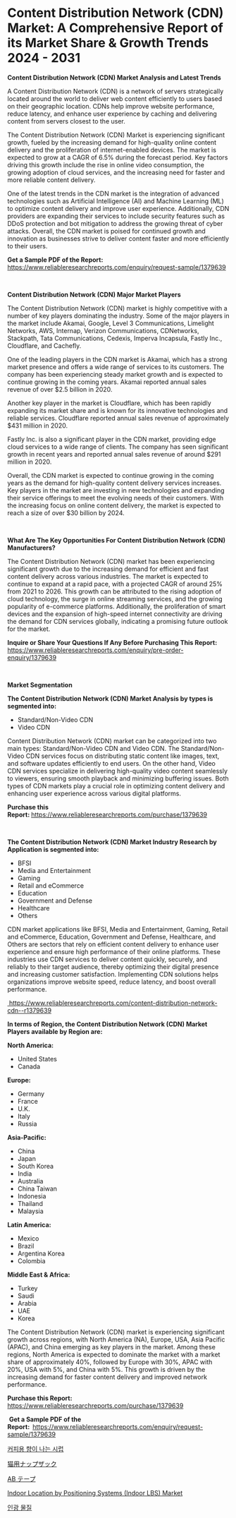 <p><h1>Content Distribution Network (CDN) Market: A Comprehensive Report of its Market Share & Growth Trends 2024 - 2031</h1></p><p><strong>Content Distribution Network (CDN) Market Analysis and Latest Trends</strong></p>
<p><p>A Content Distribution Network (CDN) is a network of servers strategically located around the world to deliver web content efficiently to users based on their geographic location. CDNs help improve website performance, reduce latency, and enhance user experience by caching and delivering content from servers closest to the user.</p><p>The Content Distribution Network (CDN) Market is experiencing significant growth, fueled by the increasing demand for high-quality online content delivery and the proliferation of internet-enabled devices. The market is expected to grow at a CAGR of 6.5% during the forecast period. Key factors driving this growth include the rise in online video consumption, the growing adoption of cloud services, and the increasing need for faster and more reliable content delivery.</p><p>One of the latest trends in the CDN market is the integration of advanced technologies such as Artificial Intelligence (AI) and Machine Learning (ML) to optimize content delivery and improve user experience. Additionally, CDN providers are expanding their services to include security features such as DDoS protection and bot mitigation to address the growing threat of cyber attacks. Overall, the CDN market is poised for continued growth and innovation as businesses strive to deliver content faster and more efficiently to their users.</p></p>
<p><strong>Get a Sample PDF of the Report:&nbsp;</strong> <a href="https://www.reliableresearchreports.com/enquiry/request-sample/1379639">https://www.reliableresearchreports.com/enquiry/request-sample/1379639</a></p>
<p>&nbsp;</p>
<p><strong>Content Distribution Network (CDN) Major Market Players</strong></p>
<p><p>The Content Distribution Network (CDN) market is highly competitive with a number of key players dominating the industry. Some of the major players in the market include Akamai, Google, Level 3 Communications, Limelight Networks, AWS, Internap, Verizon Communications, CDNetworks, Stackpath, Tata Communications, Cedexis, Imperva Incapsula, Fastly Inc., Cloudflare, and Cachefly.</p><p>One of the leading players in the CDN market is Akamai, which has a strong market presence and offers a wide range of services to its customers. The company has been experiencing steady market growth and is expected to continue growing in the coming years. Akamai reported annual sales revenue of over $2.5 billion in 2020.</p><p>Another key player in the market is Cloudflare, which has been rapidly expanding its market share and is known for its innovative technologies and reliable services. Cloudflare reported annual sales revenue of approximately $431 million in 2020.</p><p>Fastly Inc. is also a significant player in the CDN market, providing edge cloud services to a wide range of clients. The company has seen significant growth in recent years and reported annual sales revenue of around $291 million in 2020.</p><p>Overall, the CDN market is expected to continue growing in the coming years as the demand for high-quality content delivery services increases. Key players in the market are investing in new technologies and expanding their service offerings to meet the evolving needs of their customers. With the increasing focus on online content delivery, the market is expected to reach a size of over $30 billion by 2024.</p></p>
<p>&nbsp;</p>
<p><strong>What Are The Key Opportunities For Content Distribution Network (CDN) Manufacturers?</strong></p>
<p><p>The Content Distribution Network (CDN) market has been experiencing significant growth due to the increasing demand for efficient and fast content delivery across various industries. The market is expected to continue to expand at a rapid pace, with a projected CAGR of around 25% from 2021 to 2026. This growth can be attributed to the rising adoption of cloud technology, the surge in online streaming services, and the growing popularity of e-commerce platforms. Additionally, the proliferation of smart devices and the expansion of high-speed internet connectivity are driving the demand for CDN services globally, indicating a promising future outlook for the market.</p></p>
<p><strong>Inquire or Share Your Questions If Any Before Purchasing This Report:</strong> <a href="https://www.reliableresearchreports.com/enquiry/pre-order-enquiry/1379639">https://www.reliableresearchreports.com/enquiry/pre-order-enquiry/1379639</a></p>
<p>&nbsp;</p>
<p><strong>Market Segmentation</strong></p>
<p><strong>The Content Distribution Network (CDN) Market Analysis by types is segmented into:</strong></p>
<p><ul><li>Standard/Non-Video CDN</li><li>Video CDN</li></ul></p>
<p><p>Content Distribution Network (CDN) market can be categorized into two main types: Standard/Non-Video CDN and Video CDN. The Standard/Non-Video CDN services focus on distributing static content like images, text, and software updates efficiently to end users. On the other hand, Video CDN services specialize in delivering high-quality video content seamlessly to viewers, ensuring smooth playback and minimizing buffering issues. Both types of CDN markets play a crucial role in optimizing content delivery and enhancing user experience across various digital platforms.</p></p>
<p><strong>Purchase this Report:&nbsp;</strong><a href="https://www.reliableresearchreports.com/purchase/1379639">https://www.reliableresearchreports.com/purchase/1379639</a></p>
<p>&nbsp;</p>
<p><strong>The Content Distribution Network (CDN) Market Industry Research by Application is segmented into:</strong></p>
<p><ul><li>BFSI</li><li>Media and Entertainment</li><li>Gaming</li><li>Retail and eCommerce</li><li>Education</li><li>Government and Defense</li><li>Healthcare</li><li>Others</li></ul></p>
<p><p>CDN market applications like BFSI, Media and Entertainment, Gaming, Retail and eCommerce, Education, Government and Defense, Healthcare, and Others are sectors that rely on efficient content delivery to enhance user experience and ensure high performance of their online platforms. These industries use CDN services to deliver content quickly, securely, and reliably to their target audience, thereby optimizing their digital presence and increasing customer satisfaction. Implementing CDN solutions helps organizations improve website speed, reduce latency, and boost overall performance.</p></p>
<p><a href="https://www.reliableresearchreports.com/content-distribution-network-cdn--r1379639">&nbsp;https://www.reliableresearchreports.com/content-distribution-network-cdn--r1379639</a></p>
<p><strong>In terms of Region, the Content Distribution Network (CDN) Market Players available by Region are:</strong></p>
<p>
    <p> <strong> North America: </strong>
        <ul>
            <li>United States</li>
            <li>Canada</li>
        </ul>
        </p> 
    <p> <strong> Europe: </strong>
        <ul>
            <li>Germany</li>
            <li>France</li>
            <li>U.K.</li>
            <li>Italy</li>
            <li>Russia</li>
        </ul>
        </p> 
    <p> <strong> Asia-Pacific: </strong>
        <ul>
            <li>China</li>
            <li>Japan</li>
            <li>South Korea</li>
            <li>India</li>
            <li>Australia</li>
            <li>China Taiwan</li>
            <li>Indonesia</li>
            <li>Thailand</li>
            <li>Malaysia</li>
        </ul>
        </p> 
    <p> <strong> Latin America: </strong>
        <ul>
            <li>Mexico</li>
            <li>Brazil</li>
            <li>Argentina Korea</li>
            <li>Colombia</li>
        </ul>
        </p> 
    <p> <strong> Middle East & Africa: </strong>
        <ul>
            <li>Turkey</li>
            <li>Saudi</li>
            <li>Arabia</li>
            <li>UAE</li>
            <li>Korea</li>
        </ul>
    </p>
    </p>
<p><p>The Content Distribution Network (CDN) market is experiencing significant growth across regions, with North America (NA), Europe, USA, Asia Pacific (APAC), and China emerging as key players in the market. Among these regions, North America is expected to dominate the market with a market share of approximately 40%, followed by Europe with 30%, APAC with 20%, USA with 5%, and China with 5%. This growth is driven by the increasing demand for faster content delivery and improved network performance.</p></p>
<p><strong>Purchase this Report: </strong><a href="https://www.reliableresearchreports.com/purchase/1379639">https://www.reliableresearchreports.com/purchase/1379639</a></p>
<p>&nbsp;<strong>Get a Sample PDF of the Report:&nbsp;&nbsp;</strong><a href="https://www.reliableresearchreports.com/enquiry/request-sample/1379639">https://www.reliableresearchreports.com/enquiry/request-sample/1379639</a></p>
<p><strong></strong></p>
<p><p><a href="https://github.com/royErdmtyan906778/Market-Research-Report-List-1/blob/main/814999318752.md">커피용 향이 나는 시럽</a></p><p><a href="https://medium.com/@jasohung45456/%E3%83%8D%E3%82%B3%E3%81%AE%E3%83%AA%E3%83%A5%E3%83%83%E3%82%AF%E3%82%B5%E3%83%83%E3%82%AF%E5%B8%82%E5%A0%B4-2031%E5%B9%B4%E3%81%BE%E3%81%A7%E3%81%AE%E5%8B%95%E5%90%91-%E4%BA%88%E6%B8%AC-%E7%AB%B6%E4%BA%89%E5%88%86%E6%9E%90-8967c5fbcbb2">猫用ナップザック</a></p><p><a href="https://medium.com/@lillianamurazik2023/ab%E3%83%86%E3%83%BC%E3%83%97%E3%81%AE%E5%B8%82%E5%A0%B4%E3%82%B7%E3%82%A7%E3%82%A2%E3%81%AE%E6%8E%A8%E7%A7%BB%E3%81%A8%E5%B8%82%E5%A0%B4%E6%88%90%E9%95%B7%E3%81%AE%E3%83%88%E3%83%AC%E3%83%B3%E3%83%892024%E5%B9%B4%E3%81%8B%E3%82%892031%E5%B9%B4%E3%81%BE%E3%81%A7-d56b8bfcb523">AB テープ</a></p><p><a href="https://github.com/pjcfca/Market-Research-Report-List-2/blob/main/indoor-location-by-positioning-systems-indoor-lbs-market.md">Indoor Location by Positioning Systems (Indoor LBS) Market</a></p><p><a href="https://medium.com/@bustersipes981/%EC%9D%B8%EA%B3%B5%EB%AC%BC-%EC%8B%9C%EC%9E%A5-%EC%A1%B0%EC%82%AC-%EB%B3%B4%EA%B3%A0%EC%84%9C-%EA%B7%B8-%EC%97%AD%EC%82%AC-%EB%B0%8F-2024%EB%85%84%EB%B6%80%ED%84%B0-2031%EB%85%84%EA%B9%8C%EC%A7%80%EC%9D%98-%EC%98%88%EC%B8%A1-1a6741ced05e">인광 물질</a></p></p>